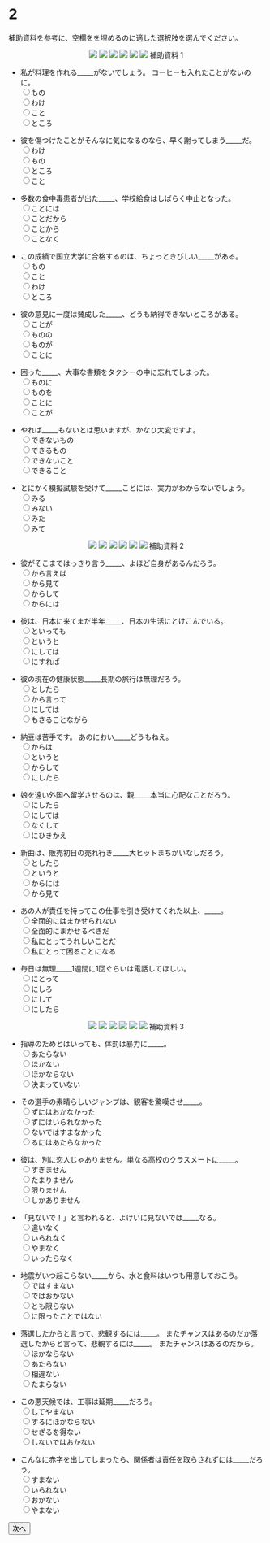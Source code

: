 
# 2

補助資料を参考に、空欄をを埋めるのに適した選択肢を選んでください。    
<div align="center">
<img src="imgs/14_1.png" />  
<img src="imgs/14_2.png" />  
<img src="imgs/15_1.png" />  
<img src="imgs/15_2.png" />  
<img src="imgs/16_1.png" />  
<img src="imgs/16_2.png" />  
補助資料 1
</div>

- 私が料理を作れる_____がないでしょう。  コーヒーも入れたことがないのに。  
<input type="radio" name="1" value="1">もの  
<input type="radio" name="1" value="2">わけ  
<input type="radio" name="1" value="3">こと  
<input type="radio" name="1" value="4">ところ  

- 彼を傷つけたことがそんなに気になるのなら、早く謝ってしまう_____だ。  
<input type="radio" name="2" value="1">わけ  
<input type="radio" name="2" value="2">もの  
<input type="radio" name="2" value="3">ところ  
<input type="radio" name="2" value="4">こと  

- 多数の食中毒患者が出た_____、学校給食はしばらく中止となった。  
<input type="radio" name="3" value="1">ことには  
<input type="radio" name="3" value="2">ことだから  
<input type="radio" name="3" value="3">ことから  
<input type="radio" name="3" value="4">ことなく  

- この成績で国立大学に合格するのは、ちょっときびしい_____がある。  
<input type="radio" name="4" value="1">もの  
<input type="radio" name="4" value="2">こと  
<input type="radio" name="4" value="3">わけ  
<input type="radio" name="4" value="4">ところ  

- 彼の意見に一度は賛成した_____、どうも納得できないところがある。   
<input type="radio" name="5" value="1">ことが  
<input type="radio" name="5" value="2">ものの  
<input type="radio" name="5" value="3">ものが  
<input type="radio" name="5" value="4">ことに  

- 困った_____、大事な書類をタクシーの中に忘れてしまった。  
<input type="radio" name="6" value="1">ものに  
<input type="radio" name="6" value="2">ものを  
<input type="radio" name="6" value="3">ことに  
<input type="radio" name="6" value="4">ことが  

- やれば_____もないとは思いますが、かなり大変ですよ。  
<input type="radio" name="7" value="1">できないもの  
<input type="radio" name="7" value="2">できるもの  
<input type="radio" name="7" value="3">できないこと  
<input type="radio" name="7" value="4">できること  

- とにかく模擬試験を受けて_____ことには、実力がわからないでしょう。  
<input type="radio" name="8" value="1">みる  
<input type="radio" name="8" value="2">みない  
<input type="radio" name="8" value="3">みた  
<input type="radio" name="8" value="4">みて  

<div align="center">
<img src="imgs/20_1.png" />  
<img src="imgs/20_2.png" />  
<img src="imgs/21_1.png" />  
<img src="imgs/21_1.png" />  
<img src="imgs/22_2.png" />  
<img src="imgs/22_2.png" />  
補助資料 2
</div>

- 彼がそこまではっきり言う_____、よほど自身があるんだろう。   
<input type="radio" name="9" value="1">から言えば  
<input type="radio" name="9" value="2">から見て  
<input type="radio" name="9" value="3">からして  
<input type="radio" name="9" value="4">からには  

- 彼は、日本に来てまだ半年_____、日本の生活にとけこんでいる。  
<input type="radio" name="a" value="1">といっても  
<input type="radio" name="a" value="2">というと  
<input type="radio" name="a" value="3">にしては  
<input type="radio" name="a" value="4">にすれば  

- 彼の現在の健康状態_____長期の旅行は無理だろう。  
<input type="radio" name="b" value="1">としたら  
<input type="radio" name="b" value="2">から言って  
<input type="radio" name="b" value="3">にしては  
<input type="radio" name="b" value="4">もさることながら  

- 納豆は苦手です。  あのにおい_____どうもねえ。  
<input type="radio" name="c" value="1">からは  
<input type="radio" name="c" value="2">というと  
<input type="radio" name="c" value="3">からして  
<input type="radio" name="c" value="4">にしたら  

- 娘を遠い外国へ留学させるのは、親_____本当に心配なことだろう。  
<input type="radio" name="d" value="1">にしたら  
<input type="radio" name="d" value="2">にしては  
<input type="radio" name="d" value="3">なくして  
<input type="radio" name="d" value="4">にひきかえ  

- 新曲は、販売初日の売れ行き_____大ヒットまちがいなしだろう。  
<input type="radio" name="e" value="1">としたら  
<input type="radio" name="e" value="2">というと  
<input type="radio" name="e" value="3">からには  
<input type="radio" name="e" value="4">から見て  

- あの人が責任を持ってこの仕事を引き受けてくれた以上、_____。  
<input type="radio" name="f" value="1">全面的にはまかせられない  
<input type="radio" name="f" value="2">全面的にまかせるべきだ  
<input type="radio" name="f" value="3">私にとってうれしいことだ  
<input type="radio" name="f" value="4">私にとって困ることになる  

- 毎日は無理_____1週間に1回ぐらいは電話してほしい。  
<input type="radio" name="g" value="1">にとって  
<input type="radio" name="g" value="2">にしろ  
<input type="radio" name="g" value="3">にして  
<input type="radio" name="g" value="4">にしたら  

<div align="center">
<img src="imgs/29_1.png" />  
<img src="imgs/29_2.png" />  
<img src="imgs/30_1.png" />  
<img src="imgs/30_2.png" />  
<img src="imgs/31_1.png" />  
<img src="imgs/31_2.png" /> 
補助資料 3
</div>

- 指導のためとはいっても、体罰は暴力に_____。  
<input type="radio" name="h" value="1">あたらない  
<input type="radio" name="h" value="2">ほかない  
<input type="radio" name="h" value="3">ほかならない  
<input type="radio" name="h" value="4">決まっていない  

- その選手の素晴らしいジャンプは、観客を驚嘆させ_____。  
<input type="radio" name="i" value="1">ずにはおかなかった  
<input type="radio" name="i" value="2">ずにはいられなかった  
<input type="radio" name="i" value="3">ないではすまなかった  
<input type="radio" name="i" value="4">るにはあたらなかった  

- 彼は、別に恋人じゃありません。単なる高校のクラスメートに_____。  
<input type="radio" name="j" value="1">すぎません  
<input type="radio" name="j" value="2">たまりません  
<input type="radio" name="j" value="3">限りません  
<input type="radio" name="j" value="4">しかありません  

- 「見ないで！」と言われると、よけいに見ないでは_____なる。  
<input type="radio" name="k" value="1">違いなく  
<input type="radio" name="k" value="2">いられなく  
<input type="radio" name="k" value="3">やまなく  
<input type="radio" name="k" value="4">いったらなく  

- 地震がいつ起こらない_____から、水と食料はいつも用意しておこう。  
<input type="radio" name="l" value="1">ではすまない  
<input type="radio" name="l" value="2">ではおかない  
<input type="radio" name="l" value="3">とも限らない  
<input type="radio" name="l" value="4">に限ったことではない  

- 落選したからと言って、悲観するには_____。  またチャンスはあるのだか落選したからと言って、悲観するには_____。  またチャンスはあるのだから。  
<input type="radio" name="m" value="1">ほかならない  
<input type="radio" name="m" value="2">あたらない  
<input type="radio" name="m" value="3">相違ない  
<input type="radio" name="m" value="4">たまらない  

- この悪天候では、工事は延期_____だろう。  
<input type="radio" name="n" value="1">してやまない  
<input type="radio" name="n" value="2">するにほかならない  
<input type="radio" name="n" value="3">せざるを得ない  
<input type="radio" name="n" value="4">しないではおかない  

- こんなに赤字を出してしまったら、関係者は責任を取らされずには_____だろう。  
<input type="radio" name="o" value="1">すまない  
<input type="radio" name="o" value="2">いられない  
<input type="radio" name="o" value="3">おかない  
<input type="radio" name="o" value="4">やまない  

<button type="button" onclick="location.href='./3'">次へ</button>

